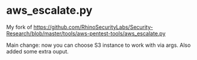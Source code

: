 # aws_escalate.py
My fork of https://github.com/RhinoSecurityLabs/Security-Research/blob/master/tools/aws-pentest-tools/aws_escalate.py

Main change: now you can choose S3 instance to work with via args. Also added some extra ouput.
